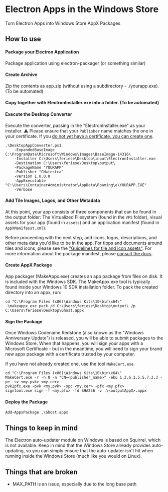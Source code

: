 # Electron Apps in the Windows Store
Turn Electron Apps into Windows Store AppX Packages

## How to use

#### Package your Electron Application
Package application using electron-packager (or something similar)

#### Create Archive
Zip the contents as app.zip (without using a subdirectory - ./yourapp.exe). (To be automated)

#### Copy together with ElectronInstaller.exe into a folder. (To be automated)

#### Execute the Desktop Converter
Execute the converter, passing in the "ElectronInstaller.exe" as your installer. :warning: Please ensure that your `Publisher` name matches the one in your certificate. If you [do not yet have a certificate, you can create one](#sign-the-package).

```
.\DesktopAppConverter.ps1 
    -ExpandedBaseImage C:\ProgramData\Microsoft\Windows\Images\BaseImage-14316\
    -Installer C:\Users\feriese\Desktop\input\ElectronInstaller.exe
    -Destination C:\Users\feriese\Desktop\output\
    -PackageName "YOURAPP"
    -Publisher "CN=testca"
    -Version 1.0.0.0
    -AppExecutable "C:\Users\ContainerAdministrator\AppData\Roaming\e\YOURAPP.EXE"
    -Verbose
```

#### Add Tile Images, Logos, and Other Metadata
At this point, your app consists of three components that can be found in the output folder: The Virtualized Filesystem (found in the `VFS` folder), visual assets for your app (found in `assets`) and an application manifest (found in `AppXManifesst.xml`). 

Before proceeding with the next step, add icons, logos, descriptions, and other meta data you'd like to be in the app. For tipps and documents around tiles and icons, please see the ["Guidelines for tile and icon assets"](https://msdn.microsoft.com/en-us/windows/uwp/controls-and-patterns/tiles-and-notifications-app-assets). For more information about the package manifest, please [consult the docs](https://msdn.microsoft.com/en-us/library/windows/apps/br211474.aspx).

#### Create AppX Package
App packager (MakeAppx.exe) creates an app package from files on disk. It is included with the Windows SDK. The MakeAppx.exe tool is typically found inside your Windows 10 SDK installation folder. To pack the created directory into an appx, run:

```
cd "C:\Program Files (x86)\Windows Kits\10\bin\x64\"
.\makeappx.exe pack /d C:\Users\feriese\Desktop\output\ /p C:\Users\feriese\Desktop\Ghost.appx
```

#### Sign the Package
Once Windows Codename Redstone (also known as the "Windows Anniversary Update") is released, you will be able to submit packages to the Windows Store. When that happens, you will sign your apps with a Microsoft Certificate - but in the meantime, you will need to sign your brand new appx package with a certificate trusted by your computer.

If you have not already created one, use the tool `MakeCert.exe`. 

```
cd "C:\Program Files (x86)\Windows Kits\10\bin\x64\"
MakeCert.exe -r -h 0 -n "CN=<publisher_name>" -eku 1.3.6.1.5.5.7.3.3 -pe -sv <my.pvk> <my.cer>
pvk2pfx.exe -pvk <my.pvk> -spc <my.cer> -pfx <my.pfx>
signtool.exe sign -f <my.pfx> -fd SHA256 -v .\<outputAppX>.appx
```

#### Deploy the Package
```
Add-AppxPackage .\Ghost.appx
```

## Things to keep in mind
The Electron auto-updater module on Windows is based on Squirrel, which is not available. Keep in mind that the Windows Store already provides auto-updating, so you can simply ensure that the auto-updater isn't hit when running inside the Windows Store (much like you would on Linux).

## Things that are broken
- MAX_PATH is an issue, especially due to the long base path
